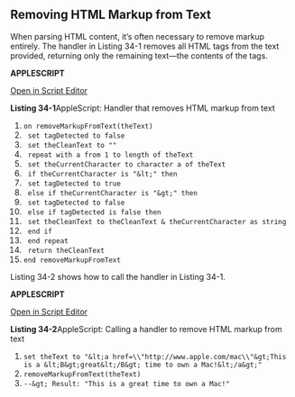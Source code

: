 <a id="//apple_ref/doc/uid/TP40016239-CH64"></a><a id="//apple_ref/doc/uid/TP40016239-CH64-SW1"></a>

## Removing HTML Markup from Text

When parsing HTML content, it’s often necessary to remove markup entirely. The handler in Listing 34-1 removes all HTML tags from the text provided, returning only the remaining text—the contents of the tags.

**APPLESCRIPT**

[Open in Script Editor](https://developer.apple.com/library/archive/mac-automation-scripting-guide/applescript:/com.apple.scripteditor?action=new&name=Remove%20HTML%20Markup%20From%20Text&script=on%20removeMarkupFromText%28theText%29%0D%20%20%20%20set%20tagDetected%20to%20false%0D%20%20%20%20set%20theCleanText%20to%20%22%22%0D%20%20%20%20repeat%20with%20a%20from%201%20to%20length%20of%20theText%0D%20%20%20%20%20%20%20%20set%20theCurrentCharacter%20to%20character%20a%20of%20theText%0D%20%20%20%20%20%20%20%20if%20theCurrentCharacter%20is%20%22%3C%22%20then%0D%20%20%20%20%20%20%20%20%20%20%20%20set%20tagDetected%20to%20true%0D%20%20%20%20%20%20%20%20else%20if%20theCurrentCharacter%20is%20%22%3E%22%20then%0D%20%20%20%20%20%20%20%20%20%20%20%20set%20tagDetected%20to%20false%0D%20%20%20%20%20%20%20%20else%20if%20tagDetected%20is%20false%20then%0D%20%20%20%20%20%20%20%20%20%20%20%20set%20theCleanText%20to%20theCleanText%20%26%20theCurrentCharacter%20as%20string%0D%20%20%20%20%20%20%20%20end%20if%0D%20%20%20%20end%20repeat%0D%20%20%20%20return%20theCleanText%0Dend%20removeMarkupFromText%0D)

<a id="//apple_ref/doc/uid/TP40016239-CH64-SW2"></a>
**Listing 34-1**AppleScript: Handler that removes HTML markup from text

1. `on removeMarkupFromText(theText)`
2. ` set tagDetected to false`
3. ` set theCleanText to ""`
4. ` repeat with a from 1 to length of theText`
5. ` set theCurrentCharacter to character a of theText`
6. ` if theCurrentCharacter is "&lt;" then`
7. ` set tagDetected to true`
8. ` else if theCurrentCharacter is "&gt;" then`
9. ` set tagDetected to false`
10. ` else if tagDetected is false then`
11. ` set theCleanText to theCleanText & theCurrentCharacter as string`
12. ` end if`
13. ` end repeat`
14. ` return theCleanText`
15. `end removeMarkupFromText`

Listing 34-2 shows how to call the handler in Listing 34-1.

**APPLESCRIPT**

[Open in Script Editor](https://developer.apple.com/library/archive/mac-automation-scripting-guide/applescript:/com.apple.scripteditor?action=new&name=Call%20Handler%20to%20Remove%20HTML%20Markup%20from%20Text&script=set%20theText%20to%20%22%3Ca%20href%3D%5C%22http%3A%2F%2Fwww.apple.com%2Fmac%5C%22%3EThis%20is%20a%20%3CB%3Egreat%3C%2FB%3E%20time%20to%20own%20a%20Mac!%3C%2Fa%3E%22%0AremoveMarkupFromText%28theText%29)

<a id="//apple_ref/doc/uid/TP40016239-CH64-SW3"></a>
**Listing 34-2**AppleScript: Calling a handler to remove HTML markup from text

1. `set theText to "&lt;a href=\\"http://www.apple.com/mac\\"&gt;This is a &lt;B&gt;great&lt;/B&gt; time to own a Mac!&lt;/a&gt;"`
2. `removeMarkupFromText(theText)`
3. `--&gt; Result: "This is a great time to own a Mac!"`

